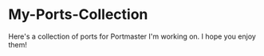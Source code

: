 # My-Ports-Collection
Here's a collection of ports for Portmaster I'm working on. I hope you enjoy them!
